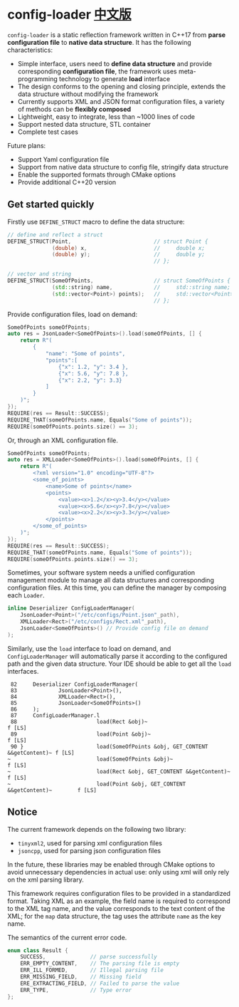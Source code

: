 # config-loader [中文版](README_CN.md)
`config-loader` is a static reflection framework written in C++17 from **parse configuration file** to **native data structure**. It has the following characteristics:

- Simple interface, users need to **define data structure** and provide corresponding **configuration file**, the framework uses meta-programming technology to generate **load** interface
- The design conforms to the opening and closing principle, extends the data structure without modifying the framework
- Currently supports XML and JSON format configuration files, a variety of methods can be **flexibly composed**
- Lightweight, easy to integrate, less than ~1000 lines of code
- Support nested data structure, STL container
- Complete test cases

Future plans:
- Support Yaml configuration file
- Support from native data structure to config file, stringify data structure
- Enable the supported formats through CMake options
- Provide additional C++20 version

## Get started quickly
Firstly use `DEFINE_STRUCT` macro to define the data structure:

```cpp
// define and reflect a struct
DEFINE_STRUCT(Point,                          // struct Point {
              (double) x,                     //     double x;
              (double) y);                    //     double y;
                                              // };

// vector and string
DEFINE_STRUCT(SomeOfPoints,                   // struct SomeOfPoints {
              (std::string) name,             //     std::string name;
              (std::vector<Point>) points);   //     std::vector<Point> points;
                                              // };
```

Provide configuration files, load on demand:

```cpp
SomeOfPoints someOfPoints;
auto res = JsonLoader<SomeOfPoints>().load(someOfPoints, [] {
    return R"(
        {
            "name": "Some of points",
            "points":[
                {"x": 1.2, "y": 3.4 },
                {"x": 5.6, "y": 7.8 },
                {"x": 2.2, "y": 3.3}
            ]
        }
    )";
});
REQUIRE(res == Result::SUCCESS);
REQUIRE_THAT(someOfPoints.name, Equals("Some of points"));
REQUIRE(someOfPoints.points.size() == 3);
```

Or, through an XML configuration file.
```cpp
SomeOfPoints someOfPoints;
auto res = XMLLoader<SomeOfPoints>().load(someOfPoints, [] {
    return R"(
        <?xml version="1.0" encoding="UTF-8"?>
        <some_of_points>
            <name>Some of points</name>
            <points>
                <value><x>1.2</x><y>3.4</y></value>
                <value><x>5.6</x><y>7.8</y></value>
                <value><x>2.2</x><y>3.3</y></value>
            </points>
        </some_of_points>
    )";
});
REQUIRE(res == Result::SUCCESS);
REQUIRE_THAT(someOfPoints.name, Equals("Some of points"));
REQUIRE(someOfPoints.points.size() == 3);
```

Sometimes, your software system needs a unified configuration management module to manage all data structures and corresponding configuration files. At this time, you can define the manager by composing each `Loader`.

```cpp
inline Deserializer ConfigLoaderManager(
    JsonLoader<Point>("/etc/configs/Point.json"_path),
    XMLLoader<Rect>("/etc/configs/Rect.xml"_path),
    JsonLoader<SomeOfPoints>() // Provide config file on demand
);
```

Similarly, use the `load` interface to load on demand, and `ConfigLoaderManager` will automatically parse it according to the configured path and the given data structure. Your IDE should be able to get all the `load` interfaces.

```text
 82     Deserializer ConfigLoaderManager(
 83             JsonLoader<Point>(),
 84             XMLLoader<Rect>(),
 85             JsonLoader<SomeOfPoints>()
 86     );
 87     ConfigLoaderManager.l
 88                         load(Rect &obj)~                                   f [LS]
 89                         load(Point &obj)~                                  f [LS]
 90 }                       load(SomeOfPoints &obj, GET_CONTENT &&getContent)~ f [LS]
~                           load(SomeOfPoints &obj)~                           f [LS]
~                           load(Rect &obj, GET_CONTENT &&getContent)~         f [LS]
~                           load(Point &obj, GET_CONTENT &&getContent)~        f [LS]
```

## Notice
The current framework depends on the following two library:
- `tinyxml2`, used for parsing xml configuration files
- `jsoncpp`, used for parsing json configuration files

In the future, these libraries may be enabled through CMake options to avoid unnecessary dependencies in actual use: only using xml will only rely on the xml parsing library.

This framework requires configuration files to be provided in a standardized format. Taking XML as an example, the field name is required to correspond to the XML tag name, and the value corresponds to the text content of the XML; for the `map` data structure, the tag uses the attribute `name` as the key name.

The semantics of the current error code.
```cpp
enum class Result {
    SUCCESS,              // parse successfully
    ERR_EMPTY_CONTENT,    // The parsing file is empty
    ERR_ILL_FORMED,       // Illegal parsing file
    ERR_MISSING_FIELD,    // Missing field
    ERE_EXTRACTING_FIELD, // Failed to parse the value
    ERR_TYPE,             // Type error
};
```
